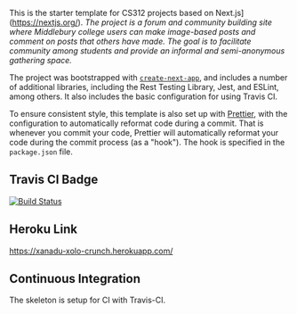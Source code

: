 This is the starter template for CS312 projects based on Next.js](https://nextjs.org/). _The project is a forum and community building site where Middlebury college users can make image-based posts and comment on posts that others have made. The goal is to facilitate community among students and provide an informal and semi-anonymous gathering space._

The project was bootstrapped with [`create-next-app`](https://github.com/vercel/next.js/tree/canary/packages/create-next-app), and includes a number of additional libraries, including the Rest Testing Library, Jest, and ESLint, among others. It also includes the basic configuration for using Travis CI.

To ensure consistent style, this template is also set up with [Prettier](https://github.com/prettier/prettier), with the configuration to automatically reformat code during a commit. That is whenever you commit your code, Prettier will automatically reformat your code during the commit process (as a "hook"). The hook is specified in the `package.json` file.

## Travis CI Badge
[![Build Status](https://travis-ci.com/csci312-f20/project-xanaduxolo.svg?token=aLEoWhBUEae3oyBhp6cW&branch=main)](https://travis-ci.com/csci312-f20/project-xanaduxolo)

## Heroku Link
https://xanadu-xolo-crunch.herokuapp.com/

## Continuous Integration

The skeleton is setup for CI with Travis-CI.
